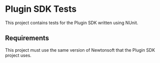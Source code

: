 # Plugin SDK Tests
This project contains tests for the Plugin SDK written using NUnit.

## Requirements
This project must use the same version of Newtonsoft that the Plugin SDK project uses.